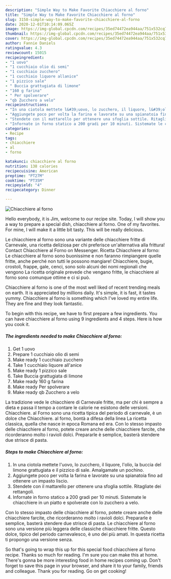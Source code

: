 ```yaml
---
description: "Simple Way to Make Favorite Chiacchiere al forno"
title: "Simple Way to Make Favorite Chiacchiere al forno"
slug: 3158-simple-way-to-make-favorite-chiacchiere-al-forno
date: 2020-12-01T10:14:09.065Z
image: https://img-global.cpcdn.com/recipes/35ed74472ea944aa/751x532cq70/chiacchiere-al-forno-recipe-main-photo.jpg
thumbnail: https://img-global.cpcdn.com/recipes/35ed74472ea944aa/751x532cq70/chiacchiere-al-forno-recipe-main-photo.jpg
cover: https://img-global.cpcdn.com/recipes/35ed74472ea944aa/751x532cq70/chiacchiere-al-forno-recipe-main-photo.jpg
author: Fannie Daniels
ratingvalue: 4.3
reviewcount: 15015
recipeingredient:
- "1 uovo"
- "1 cucchiaio olio di semi"
- "1 cucchiaio zucchero"
- "1 cucchiaio liquore allanice"
- "1 pizzico sale"
- " Buccia grattugiata di limone"
- "160 g farina"
- " Per spolverare"
- "qb Zucchero a velo"
recipeinstructions:
- "In una ciotola mettete l&#39;uovo, lo zucchero, il liquore, l&#39;olio, la buccia del limone grattugiata e il pizzico di sale. Amalgamate un pochino."
- "Aggiungete poco per volta la farina e lavorate su una spianatoia fino ad ottenere un impasto liscio."
- "Stendete con il mattarello per ottenere una sfoglia sottile. Ritagliate dei rettangoli."
- "Infornate in forno statico a 200 gradi per 10 minuti. Sistemate le chiacchiere in un piatto e spolverate con lo zucchero a velo."
categories:
- Recipe
tags:
- chiacchiere
- al
- forno

katakunci: chiacchiere al forno 
nutrition: 138 calories
recipecuisine: American
preptime: "PT27M"
cooktime: "PT35M"
recipeyield: "4"
recipecategory: Dinner

---
```



![Chiacchiere al forno](https://img-global.cpcdn.com/recipes/35ed74472ea944aa/751x532cq70/chiacchiere-al-forno-recipe-main-photo.jpg)

Hello everybody, it is Jim, welcome to our recipe site. Today, I will show you a way to prepare a special dish, chiacchiere al forno. One of my favorites. For mine, I will make it a little bit tasty. This will be really delicious.

Le chiacchiere al forno sono una variante delle chiacchiere fritte di Carnevale, una ricetta deliziosa per chi preferisce un&#39;alternativa alla frittura! Contact Chiacchiere al Forno on Messenger. Ricetta Chiacchiere al forno: Le chiacchiere al forno sono buonissime e non faranno rimpiangere quelle fritte, anche perché non tutti le possono mangiare! Chiacchiere, bugie, crostoli, frappe, gale, cenci, sono solo alcuni dei nomi regionali che vengono La ricetta originale prevede che vengano fritte, le chiacchiere al forno sono comunque ottime e ci si può.

Chiacchiere al forno is one of the most well liked of recent trending meals on earth. It is appreciated by millions daily. It's simple, it is fast, it tastes yummy. Chiacchiere al forno is something which I've loved my entire life. They are fine and they look fantastic.


To begin with this recipe, we have to first prepare a few ingredients. You can have chiacchiere al forno using 9 ingredients and 4 steps. Here is how you cook it.

<!--inarticleads1-->

##### The ingredients needed to make Chiacchiere al forno:

1. Get 1 uovo
1. Prepare 1 cucchiaio olio di semi
1. Make ready 1 cucchiaio zucchero
1. Take 1 cucchiaio liquore all&#39;anice
1. Make ready 1 pizzico sale
1. Take  Buccia grattugiata di limone
1. Make ready 160 g farina
1. Make ready  Per spolverare
1. Make ready qb Zucchero a velo


La tradizione vede le chiacchiere di Carnevale fritte, ma per chi è sempre a dieta e passa il tempo a contare le calorie ne esistono delle versioni. Chiacchiere. al Forno sono una ricetta tipica del periodo di carnevale, è un dolce che Chiacchiere. al forno, bontà a difesa della linea La ricetta classica, quella che nasce in epoca Romana ed era. Con lo stesso impasto delle chiacchiere al forno, potete creare anche delle chiacchiere farcite, che ricorderanno molto i ravioli dolci. Prepararle è semplice, basterà stendere due strisce di pasta. 

<!--inarticleads2-->

##### Steps to make Chiacchiere al forno:

1. In una ciotola mettete l&#39;uovo, lo zucchero, il liquore, l&#39;olio, la buccia del limone grattugiata e il pizzico di sale. Amalgamate un pochino.
1. Aggiungete poco per volta la farina e lavorate su una spianatoia fino ad ottenere un impasto liscio.
1. Stendete con il mattarello per ottenere una sfoglia sottile. Ritagliate dei rettangoli.
1. Infornate in forno statico a 200 gradi per 10 minuti. Sistemate le chiacchiere in un piatto e spolverate con lo zucchero a velo.


Con lo stesso impasto delle chiacchiere al forno, potete creare anche delle chiacchiere farcite, che ricorderanno molto i ravioli dolci. Prepararle è semplice, basterà stendere due strisce di pasta. Le chiacchiere al forno sono una versione più leggera delle classiche chiacchiere fritte. Questo dolce, tipico del periodo carnevalesco, è uno dei più amati. In questa ricetta ti propongo una versione senza. 

So that's going to wrap this up for this special food chiacchiere al forno recipe. Thanks so much for reading. I'm sure you can make this at home. There's gonna be more interesting food in home recipes coming up. Don't forget to save this page in your browser, and share it to your family, friends and colleague. Thank you for reading. Go on get cooking!
